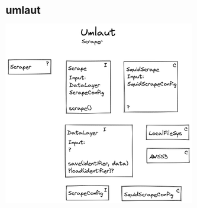 # umlaut

![Schematic of the layout of the project](readme_docs/Layout.png?raw=true "Project Layout")